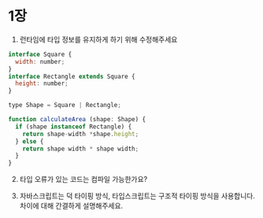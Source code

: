 # 1장

1. 런타임에 타입 정보를 유지하게 하기 위해 수정해주세요

```js
interface Square {
  width: number;
}
interface Rectangle extends Square {
  height: number;
}

type Shape = Square | Rectangle;

function calculateArea (shape: Shape) {
  if (shape instanceof Rectangle) {
    return shape-width *shape.height;
  } else {
    return shape width * shape width;
  }
}
```

2. 타입 오류가 있는 코드는 컴파일 가능한가요?

3. 자바스크립트는 덕 타이핑 방식, 타입스크립트는 구조적 타이핑 방식을 사용합니다.
   차이에 대해 간결하게 설명해주세요.
